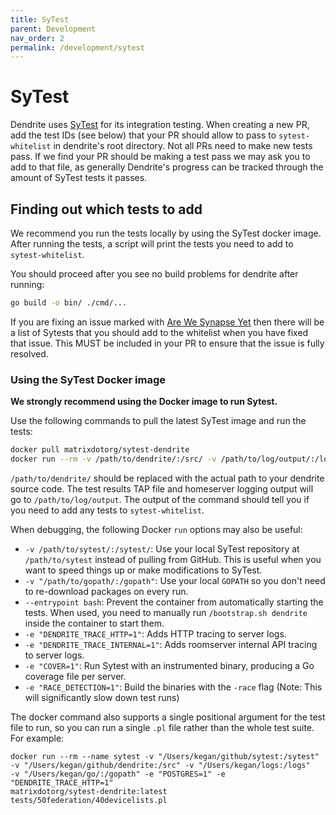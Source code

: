 ```yaml
---
title: SyTest
parent: Development
nav_order: 2
permalink: /development/sytest
---
```


# SyTest

Dendrite uses [SyTest](https://github.com/matrix-org/sytest) for its
integration testing. When creating a new PR, add the test IDs (see below) that
your PR should allow to pass to `sytest-whitelist` in dendrite's root
directory. Not all PRs need to make new tests pass. If we find your PR should
be making a test pass we may ask you to add to that file, as generally
Dendrite's progress can be tracked through the amount of SyTest tests it
passes.

## Finding out which tests to add

We recommend you run the tests locally by using the SyTest docker image.
After running the tests, a script will print the tests you need to add to
`sytest-whitelist`.

You should proceed after you see no build problems for dendrite after running:

```sh
go build -o bin/ ./cmd/...
```

If you are fixing an issue marked with
[Are We Synapse Yet](https://github.com/element-hq/dendrite/labels/are-we-synapse-yet)
then there will be a list of Sytests that you should add to the whitelist when you
have fixed that issue. This MUST be included in your PR to ensure that the issue
is fully resolved.

### Using the SyTest Docker image

**We strongly recommend using the Docker image to run Sytest.**

Use the following commands to pull the latest SyTest image and run the tests:

```sh
docker pull matrixdotorg/sytest-dendrite
docker run --rm -v /path/to/dendrite/:/src/ -v /path/to/log/output/:/logs/ matrixdotorg/sytest-dendrite
```

`/path/to/dendrite/` should be replaced with the actual path to your dendrite
source code. The test results TAP file and homeserver logging output will go to
`/path/to/log/output`. The output of the command should tell you if you need to
add any tests to `sytest-whitelist`.

When debugging, the following Docker `run` options may also be useful:

* `-v /path/to/sytest/:/sytest/`: Use your local SyTest repository at
  `/path/to/sytest` instead of pulling from GitHub. This is useful when you want
  to speed things up or make modifications to SyTest.
* `-v "/path/to/gopath/:/gopath"`: Use your local `GOPATH` so you don't need to
  re-download packages on every run.
* `--entrypoint bash`: Prevent the container from automatically starting the
  tests.  When used, you need to manually run `/bootstrap.sh dendrite` inside
  the container to start them.
* `-e "DENDRITE_TRACE_HTTP=1"`: Adds HTTP tracing to server logs.
* `-e "DENDRITE_TRACE_INTERNAL=1"`: Adds roomserver internal API tracing to
  server logs.
* `-e "COVER=1"`: Run Sytest with an instrumented binary, producing a Go coverage file per server.
* `-e "RACE_DETECTION=1"`: Build the binaries with the `-race` flag (Note: This will significantly slow down test runs)

The docker command also supports a single positional argument for the test file to
run, so you can run a single `.pl` file rather than the whole test suite. For example:

```
docker run --rm --name sytest -v "/Users/kegan/github/sytest:/sytest"
-v "/Users/kegan/github/dendrite:/src" -v "/Users/kegan/logs:/logs"
-v "/Users/kegan/go/:/gopath" -e "POSTGRES=1" -e "DENDRITE_TRACE_HTTP=1"
matrixdotorg/sytest-dendrite:latest tests/50federation/40devicelists.pl
```
